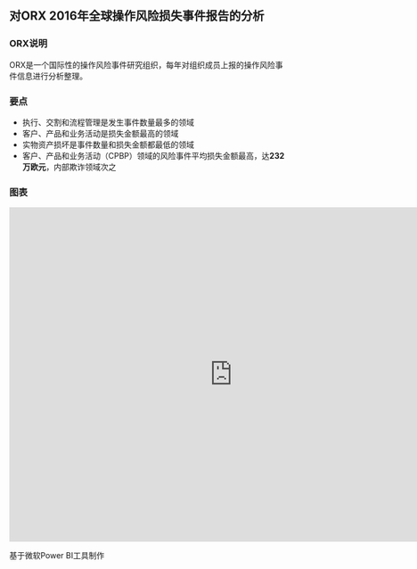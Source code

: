## 对ORX 2016年全球操作风险损失事件报告的分析
### ORX说明
ORX是一个国际性的操作风险事件研究组织，每年对组织成员上报的操作风险事件信息进行分析整理。
### 要点
- 执行、交割和流程管理是发生事件数量最多的领域
- 客户、产品和业务活动是损失金额最高的领域
- 实物资产损坏是事件数量和损失金额都最低的领域
- 客户、产品和业务活动（CPBP）领域的风险事件平均损失金额最高，达**232万欧元**，内部欺诈领域次之
### 图表

<iframe width="800" height="600" src="https://app.powerbi.com/view?r=eyJrIjoiOTRkMzdhM2ItYzdkOS00ZTdjLThjMmMtMDJjZGYyMDBlZGVjIiwidCI6ImM4YTI5NjIzLTAyYWItNDM4Zi1iM2EzLTg3ZjMyMTNlNGUyZiIsImMiOjEwfQ%3D%3D" frameborder="0" allowFullScreen="true"></iframe>


基于微软Power BI工具制作
